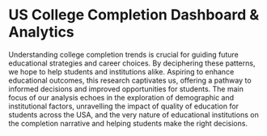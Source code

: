 # US College Completion Dashboard & Analytics

Understanding college completion trends is crucial for guiding future educational strategies and career choices. By deciphering these patterns, we hope to help students and institutions alike. Aspiring to enhance educational outcomes, this research captivates us, offering a pathway to informed decisions and improved opportunities for students. The main focus of our analysis echoes in the exploration of demographic and institutional factors, unravelling the impact of quality of education for students across the USA, and the very nature of educational institutions on the completion narrative and helping students make the right decisions.
